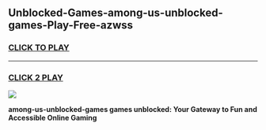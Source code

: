 
## Unblocked-Games-among-us-unblocked-games-Play-Free-azwss
<h3>
<a href="https://premium76.site?title=among-us-unblocked-games&ref=15A">CLICK TO PLAY</a></h3>
<hr>

<h3>
<a href="https://premium76.site?title=among-us-unblocked-games&ref=15A">CLICK 2 PLAY</a>
  
</h3>

<a href="https://premium76.site?title=among-us-unblocked-games&ref=15A"><img src="https://clearcache.store/games.png"></a>


**among-us-unblocked-games games unblocked: Your Gateway to Fun and Accessible Online Gaming**
